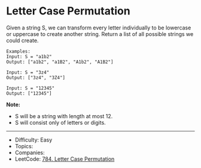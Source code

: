 # Letter Case Permutation

Given a string S, we can transform every letter individually to be lowercase or uppercase to create another string.  Return a list of all possible strings we could create.
```
Examples:
Input: S = "a1b2"
Output: ["a1b2", "a1B2", "A1b2", "A1B2"]

Input: S = "3z4"
Output: ["3z4", "3Z4"]

Input: S = "12345"
Output: ["12345"]
```
**Note:**

* S will be a string with length at most 12.
* S will consist only of letters or digits.
---

* Difficulty: Easy
* Topics: 
* Companies: 
* LeetCode: [784. Letter Case Permutation](https://leetcode.com/problems/letter-case-permutation/description/)
